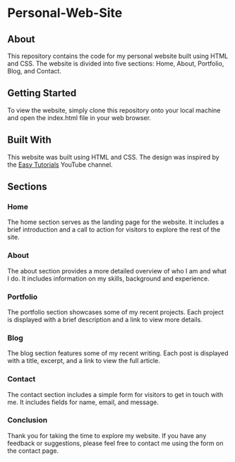 # Personal-Web-Site
## About
This repository contains the code for my personal website built using HTML and CSS. The website is divided into five sections: Home, About, Portfolio, Blog, and Contact.

## Getting Started
To view the website, simply clone this repository onto your local machine and open the index.html file in your web browser.

## Built With
This website was built using HTML and CSS. The design was inspired by the [Easy Tutorials](https://www.youtube.com/@EasyTutorialsVideo) YouTube channel.

## Sections
### Home
The home section serves as the landing page for the website. It includes a brief introduction and a call to action for visitors to explore the rest of the site.

### About
The about section provides a more detailed overview of who I am and what I do. It includes information on my skills, background and experience.

### Portfolio
The portfolio section showcases some of my recent projects. Each project is displayed with a brief description and a link to view more details.

### Blog
The blog section features some of my recent writing. Each post is displayed with a title, excerpt, and a link to view the full article.

### Contact
The contact section includes a simple form for visitors to get in touch with me. It includes fields for name, email, and message.

### Conclusion
Thank you for taking the time to explore my website. If you have any feedback or suggestions, please feel free to contact me using the form on the contact page.
